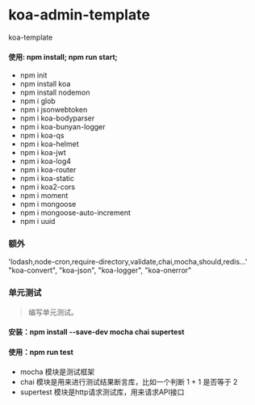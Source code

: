 # koa-admin-template
 koa-template
 #### 使用: npm install; npm run start;

- npm init 
- npm install koa
- npm install nodemon
- npm i glob 
- npm i jsonwebtoken  
- npm i koa-bodyparser
- npm i koa-bunyan-logger
- npm i koa-qs
- npm i koa-helmet
- npm i koa-jwt
- npm i koa-log4
- npm i koa-router
- npm i koa-static
- npm i koa2-cors
- npm i moment
- npm i mongoose
- npm i mongoose-auto-increment
- npm i uuid

### 额外
'lodash,node-cron,require-directory,validate,chai,mocha,should,redis...'
"koa-convert",
"koa-json",
"koa-logger",
"koa-onerror"

### 单元测试
> 编写单元测试。
#### 安装：npm install --save-dev mocha chai supertest
#### 使用：npm run test

- mocha 模块是测试框架
- chai 模块是用来进行测试结果断言库，比如一个判断 1 + 1 是否等于 2
- supertest 模块是http请求测试库，用来请求API接口

